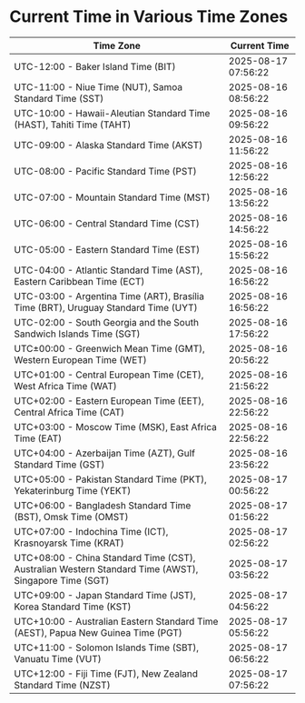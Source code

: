 # Current Time in Various Time Zones

| Time Zone | Current Time |
|-----------|--------------|
| UTC-12:00 - Baker Island Time (BIT) | 2025-08-17 07:56:22 |
| UTC-11:00 - Niue Time (NUT), Samoa Standard Time (SST) | 2025-08-16 08:56:22 |
| UTC-10:00 - Hawaii-Aleutian Standard Time (HAST), Tahiti Time (TAHT) | 2025-08-16 09:56:22 |
| UTC-09:00 - Alaska Standard Time (AKST) | 2025-08-16 11:56:22 |
| UTC-08:00 - Pacific Standard Time (PST) | 2025-08-16 12:56:22 |
| UTC-07:00 - Mountain Standard Time (MST) | 2025-08-16 13:56:22 |
| UTC-06:00 - Central Standard Time (CST) | 2025-08-16 14:56:22 |
| UTC-05:00 - Eastern Standard Time (EST) | 2025-08-16 15:56:22 |
| UTC-04:00 - Atlantic Standard Time (AST), Eastern Caribbean Time (ECT) | 2025-08-16 16:56:22 |
| UTC-03:00 - Argentina Time (ART), Brasília Time (BRT), Uruguay Standard Time (UYT) | 2025-08-16 16:56:22 |
| UTC-02:00 - South Georgia and the South Sandwich Islands Time (SGT) | 2025-08-16 17:56:22 |
| UTC±00:00 - Greenwich Mean Time (GMT), Western European Time (WET) | 2025-08-16 20:56:22 |
| UTC+01:00 - Central European Time (CET), West Africa Time (WAT) | 2025-08-16 21:56:22 |
| UTC+02:00 - Eastern European Time (EET), Central Africa Time (CAT) | 2025-08-16 22:56:22 |
| UTC+03:00 - Moscow Time (MSK), East Africa Time (EAT) | 2025-08-16 22:56:22 |
| UTC+04:00 - Azerbaijan Time (AZT), Gulf Standard Time (GST) | 2025-08-16 23:56:22 |
| UTC+05:00 - Pakistan Standard Time (PKT), Yekaterinburg Time (YEKT) | 2025-08-17 00:56:22 |
| UTC+06:00 - Bangladesh Standard Time (BST), Omsk Time (OMST) | 2025-08-17 01:56:22 |
| UTC+07:00 - Indochina Time (ICT), Krasnoyarsk Time (KRAT) | 2025-08-17 02:56:22 |
| UTC+08:00 - China Standard Time (CST), Australian Western Standard Time (AWST), Singapore Time (SGT) | 2025-08-17 03:56:22 |
| UTC+09:00 - Japan Standard Time (JST), Korea Standard Time (KST) | 2025-08-17 04:56:22 |
| UTC+10:00 - Australian Eastern Standard Time (AEST), Papua New Guinea Time (PGT) | 2025-08-17 05:56:22 |
| UTC+11:00 - Solomon Islands Time (SBT), Vanuatu Time (VUT) | 2025-08-17 06:56:22 |
| UTC+12:00 - Fiji Time (FJT), New Zealand Standard Time (NZST) | 2025-08-17 07:56:22 |
